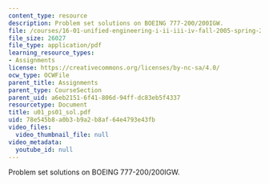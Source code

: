 ```yaml
---
content_type: resource
description: Problem set solutions on BOEING 777-200/200IGW.
file: /courses/16-01-unified-engineering-i-ii-iii-iv-fall-2005-spring-2006/78e545b8a0b3b9a2b8af64e4793e43fb_u01_ps01_sol.pdf
file_size: 26027
file_type: application/pdf
learning_resource_types:
- Assignments
license: https://creativecommons.org/licenses/by-nc-sa/4.0/
ocw_type: OCWFile
parent_title: Assignments
parent_type: CourseSection
parent_uid: a6eb2151-6f41-806d-94ff-dc83eb5f4337
resourcetype: Document
title: u01_ps01_sol.pdf
uid: 78e545b8-a0b3-b9a2-b8af-64e4793e43fb
video_files:
  video_thumbnail_file: null
video_metadata:
  youtube_id: null
---
```

Problem set solutions on BOEING 777-200/200IGW.